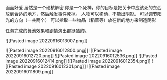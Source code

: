 画面好爱
居然是一个硬核解密
你是一个死神，你的目标是把关卡中应该死的东西放到合适的地方，然后触发事件死掉。
人物可以移动，不能出阴影。
可以调节阳光的方向（一共两个）
可以拾取一些物品（稻草等）放在新的地方来制造阴影

任务完成的舞池效果和剧情演出都挺酷的。

![[Pasted image 20220916013007.png]]

![[Pasted image 20220916012800.png]]
![[Pasted image 20220916012720.png]]
![[Pasted image 20220916012536.png]]
![[Pasted image 20220916012414.png]]
![[Pasted image 20220916012354.png]]
![[Pasted image 20220916012301.png]]
![[Pasted image 20220916011809.png]]